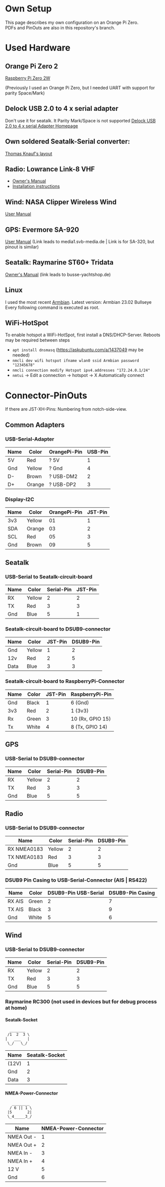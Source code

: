 # Own Setup
This page describes my own configuration on an Orange Pi Zero.\
PDFs and PinOuts are also in this repository's branch.

# Used Hardware
## Orange Pi Zero 2
[Raspberry Pi Zero 2W](https://www.raspberrypi.com/products/raspberry-pi-zero-2-w/)

(Previously I used an Orange Pi Zero, but I needed UART with support for parity Space/Mark)

## Delock USB 2.0 to 4 x serial adapter
Don't use it for seatalk. It Parity Mark/Space is not supported
[Delock USB 2.0 to 4 x serial Adapter Homepage](https://www.delock.de/produkt/87414/merkmale.html?setLanguage=en)

## Own soldered Seatalk-Serial converter:
[Thomas Knauf's layout](http://www.thomasknauf.de/rap/seatalk3.htm#Bid)

## Radio: Lowrance Link-8 VHF
* [Owner's Manual](https://softwaredownloads.navico.com/Lowrance/FTP/Lowrance_Software%20-%20Copy/Documents/Link-8_OM_EN_988-10254-001_w.pdf)
* [Installation instructions](ftp://software.lowrance.com/Documents/Link-8_IM_EN_988-10249-002_w.pdf)

## Wind: NASA Clipper Wireless Wind 
[User Manual](https://www.nasamarine.com/wp-content/uploads/2015/12/Clipper-Wireless-Wind.pdf)

## GPS: Evermore SA-920
[User Manual](https://media1.svb-media.de/media/snr/504148/pdf/manual_2016-04-15_08-12-59_2a4ee3b97a0ab407152b7afd32c439f0.pdf) (Link leads to media1.svb-media.de | Link is for SA-320, but pinout is similar)

## Seatalk: Raymarine ST60+ Tridata
[Owner's Manual](http://busse-yachtshop.de/pdf/ray60Tridata.pdf)  (link leads to busse-yachtshop.de)

## Linux
I used the most recent [Armbian](https://www.armbian.com/orange-pi-zero-2/). Latest version: Armbian 23.02 Bullseye
Every following command is executed as root.


## WiFi-HotSpot
To enable hotspot a WiFi-HotSpot, first install a DNS/DHCP-Server. Reboots may be required between steps
* `apt install dnsmasq` (https://askubuntu.com/a/1437049 may be needed) 
* `nmcli dev wifi hotspot ifname wlan0 ssid Armbian password "12345678"`
* `nmcli connection modify Hotspot ipv4.addresses "172.24.0.1/24"`
* `nmtui` -> Edit a connection -> hotspot -> X Automatically connect


# Connector-PinOuts
If there are JST-XH-Pins: Numbering from notch-side-view.

## Common Adapters
### USB-Serial-Adapter
| Name | Color  | OrangePi-Pin | USB-Pin |
|------|--------|--------------|---------|
| 5V   | Red    | ? 5V         | 1       |
| Gnd  | Yellow | ? Gnd        | 4       |
| D-   | Brown  | ? USB-DM2    | 2       |
| D+   | Orange | ? USB-DP2    | 3       |

### Display-I2C
| Name | Color  | OrangePi-Pin | JST-Pin |
|------|--------|--------------|---------|
| 3v3  | Yellow | 01           | 1       |
| SDA  | Orange | 03           | 2       |
| SCL  | Red    | 05           | 3       |
| Gnd  | Brown  | 09           | 5       |

## Seatalk
### USB-Serial to Seatalk-circuit-board
| Name | Color  | Serial-Pin | JST-Pin |
|------|--------|------------|---------|
| RX   | Yellow | 2          | 2       |
| TX   | Red    | 3          | 3       |
| Gnd  | Blue   | 5          | 1       |

### Seatalk-circuit-board to DSUB9-connector
| Name | Color  | JST-Pin | DSUB9-Pin |
|------|--------|---------|-----------|
| Gnd  | Yellow | 1       | 2         |
| 12v  | Red    | 2       | 5         |
| Data | Blue   | 3       | 3         |

### Seatalk-circuit-board to RaspberryPi-Connector

| Name | Color | JST-Pin | RaspberryPi-Pin  |
|------|-------|---------|------------------|
| Gnd  | Black | 1       | 6 (Gnd)          |
| 3v3  | Red   | 2       | 1 (3v3)          |
| Rx   | Green | 3       | 10 (Rx, GPIO 15) |
| Tx   | White | 4       | 8 (Tx, GPIO 14)  |

## GPS
### USB-Serial to DSUB9-connector
| Name | Color  | Serial-Pin | DSUB9-Pin |
|------|--------|------------|-----------|
| RX   | Yellow | 2          | 2         |
| TX   | Red    | 3          | 3         |
| Gnd  | Blue   | 5          | 5         |

## Radio
### USB-Serial to DSUB9-connector
| Name        | Color  | Serial-Pin | DSUB9-Pin |
|-------------|--------|------------|-----------|
| RX NMEA0183 | Yellow | 2          | 2         |
| TX NMEA0183 | Red    | 3          | 3         |
| Gnd         | Blue   | 5          | 5         |

### DSUB9 Pin Casing to USB-Serial-Connector (AIS | RS422)
| Name   | Color  | DSUB9-Pin USB-Serial | DSUB9-Pin Casing |
|--------|--------|----------------------|------------------|
| RX AIS | Green  | 2                    | 7                |
| TX AIS | Black  | 3                    | 9                |
| Gnd    | White  | 5                    | 6                |

## Wind
### USB-Serial to DSUB9-connector
| Name | Color  | Serial-Pin | DSUB9-Pin |
|------|--------|------------|-----------|
| RX   | Yellow | 2          | 2         |
| TX   | Red    | 3          | 3         |
| Gnd  | Blue   | 5          | 5         |


### Raymarine RC300 (not used in devices but for debug process at home)
#### Seatalk-Socket
```
  _______
 /1  2  3 \
|   ___   |
 \_/   \_/
```
| Name  | Seatalk-Socket |
|-------|----------------|
| (12V) | 1              |
| Gnd   | 2              |
| Data  | 3              |


#### NMEA-Power-Connector
```
   ________
  / 6 || 1 \
 |5       2|
 \_4_____3_/
```

| Name       | NMEA-Power-Connector |
|------------|----------------------|
| NMEA Out - | 1                    |
| NMEA Out + | 2                    |
| NMEA In -  | 3                    |
| NMEA In +  | 4                    |
| 12 V       | 5                    |
| Gnd        | 6                    |
